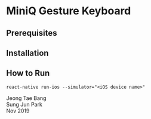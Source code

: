 # MiniQ Gesture Keyboard

## Prerequisites

## Installation

## How to Run
`react-native run-ios --simulator="<iOS device name>"`



Jeong Tae Bang  
Sung Jun Park  
Nov 2019  
